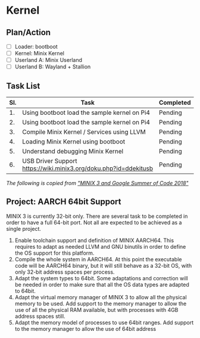 # Kernel

## Plan/Action
- [ ] Loader: bootboot
- [ ] Kernel: Minix Kernel
- [ ] Userland A: Minix Userland
- [ ] Userland B: Wayland + Stallion

## Task List
|Sl. | Task | Completed
|----|------------ | -------------
|1.|Using bootboot load the sample kernel on Pi4|Pending
|2.|Using bootboot load the sample kernel on Pi4|Pending
|3.|Compile Minix Kernel / Services using LLVM|Pending
|4.|Loading Minix Kernel using bootboot|Pending
|5.|Understand debugging Minix Kernel|Pending
|6.|USB Driver Support https://wiki.minix3.org/doku.php?id=ddekitusb|Pending


_The following is copied from ["MINIX 3 and Google Summer of Code 2018"](https://wiki.minix3.org/doku.php?id=soc:2018:start)_
## Project: AARCH 64bit Support
MINIX 3 is currently 32-bit only. There are several task to be completed in order to have a full 64-bit port. Not all are expected to be achieved as a single project.
1. Enable toolchain support and definition of MINIX AARCH64. This requires to adapt as needed LLVM and GNU binutils in order to define the OS support for this platform.
2. Compile the whole system in AARCH64. At this point the executable code will be AARCH64 binary, but it will still behave as a 32-bit OS, with only 32-bit address spaces per process.
3. Adapt the system types to 64bit. Some adaptations and correction will be needed in order to make sure that all the OS data types are adapted to 64bit.
4. Adapt the virtual memory manager of MINIX 3 to allow all the physical memory to be used. Add support to the memory manager to allow the use of all the physical RAM available, but with processes with 4GB address spaces still.
5. Adapt the memory model of processes to use 64bit ranges. Add support to the memory manager to allow the use of 64bit address
